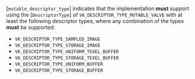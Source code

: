 [`mutable_descriptor_type`] indicates
that the implementation  **must**  support using the [`DescriptorType`]
of `VK_DESCRIPTOR_TYPE_MUTABLE_VALVE` with at least the following
descriptor types, where any combination of the types  **must**  be supported:
 - `VK_DESCRIPTOR_TYPE_SAMPLED_IMAGE`
 - `VK_DESCRIPTOR_TYPE_STORAGE_IMAGE`
 - `VK_DESCRIPTOR_TYPE_UNIFORM_TEXEL_BUFFER`
 - `VK_DESCRIPTOR_TYPE_STORAGE_TEXEL_BUFFER`
 - `VK_DESCRIPTOR_TYPE_UNIFORM_BUFFER`
 - `VK_DESCRIPTOR_TYPE_STORAGE_BUFFER`